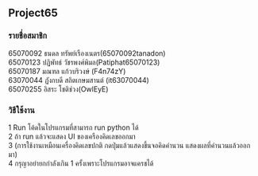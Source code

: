 ## Project65

### รายชื่อสมาชิก

65070092 ธนดล ทรัพย์เรืองเนตร(65070092tanadon)    
65070123 ปฏิพัทธ์ วัชรพงศ์พิมล(Patiphat65070123)    
65070187 มณฑล แก้วบริวงษ์ (F4n74zY)   
63070044 ฏังกบดี สถิตเกษมสานต์ (it63070044)  
65070255 อิสระ โชติช่วง(OwlEyE)  

### วิธีใช้งาน
 
1  Run โค้ดในโปรแกรมที่สามารถ run python ได้  
2  ถ้า run แล้วจะแสดง UI ของเครืองคิดเลขออกมา  
3  (การใช้งานเหมือนเครื่องคิดเลขปกติ กดปุ่มแล้วแสดงขึ้นจอคิดคำนวน แสดงผลที่คำนวนแล้วออกมา)  
4  กรุญาอย่ายกกำลังเกิน 1 ครั้งเพราะโปรแกรมอาจแครชได้
